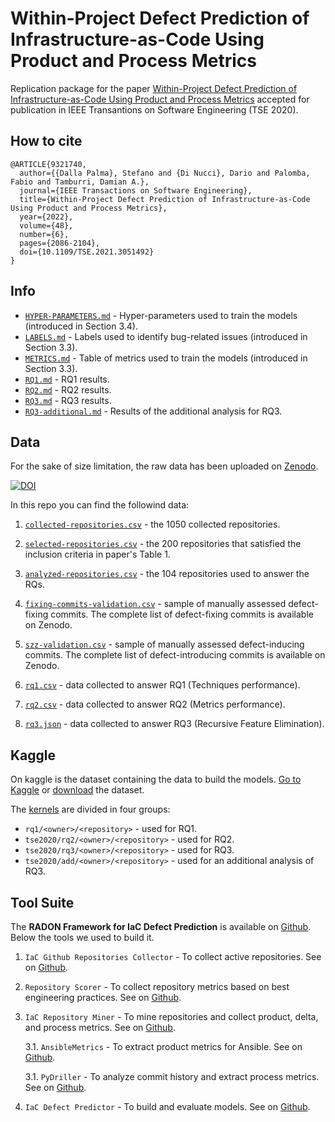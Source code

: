 # Within-Project Defect Prediction of Infrastructure-as-Code Using Product and Process Metrics

Replication package for the paper [Within-Project Defect Prediction of Infrastructure-as-Code Using Product and Process Metrics](https://ieeexplore.ieee.org/document/9321740) accepted for publication in IEEE Transantions on Software Engineering (TSE 2020).

## How to cite
```
@ARTICLE{9321740,  
  author={{Dalla Palma}, Stefano and {Di Nucci}, Dario and Palomba, Fabio and Tamburri, Damian A.},  
  journal={IEEE Transactions on Software Engineering},   
  title={Within-Project Defect Prediction of Infrastructure-as-Code Using Product and Process Metrics},   
  year={2022},  
  volume={48},  
  number={6},  
  pages={2086-2104},  
  doi={10.1109/TSE.2021.3051492}
}
```

## Info

* [`HYPER-PARAMETERS.md`](HYPER-PARAMETERS.md) - Hyper-parameters used to train the models (introduced in Section 3.4).
* [`LABELS.md`](LABELS.md) - Labels used to identify bug-related issues (introduced in Section 3.3).
* [`METRICS.md`](METRICS.md) - Table of metrics used to train the models (introduced in Section 3.3).
* [`RQ1.md`](RQ1.md) - RQ1 results.
* [`RQ2.md`](RQ2.md) - RQ2 results.
* [`RQ3.md`](RQ3.md) - RQ3 results.
* [`RQ3-additional.md`](RQ3-additional.md) - Results of the additional analysis for RQ3.


## Data

For the sake of size limitation, the raw data has been uploaded on [Zenodo](https://doi.org/10.5281/zenodo.4299908).

[![DOI](https://zenodo.org/badge/DOI/10.5281/zenodo.4299908.svg)](https://doi.org/10.5281/zenodo.4299908)


In this repo you can find the followind data:

1. [`collected-repositories.csv`](collected-repositories.csv) - the 1050 collected repositories.

2. [`selected-repositories.csv`](selected-repositories.csv) - the 200 repositories that satisfied the inclusion criteria in paper's Table 1.

3. [`analyzed-repositories.csv`](analyzed-repositories.csv) - the 104 repositories used to answer the RQs.

4. [`fixing-commits-validation.csv`](fixing-commits-validation.csv) - sample of manually assessed defect-fixing commits. The complete list of defect-fixing commits is available on Zenodo.

5. [`szz-validation.csv`](szz-validation.csv) - sample of manually assessed defect-inducing commits. The complete list of defect-introducing commits is available on Zenodo.

6. [`rq1.csv`](rq1.csv) - data collected to answer RQ1 (Techniques performance).

7. [`rq2.csv`](rq2.csv) - data collected to answer RQ2 (Metrics performance).

8. [`rq3.json`](rq3.json) - data collected to answer RQ3 (Recursive Feature Elimination).



## Kaggle
On kaggle is the dataset containing the data to build the models. [Go to Kaggle](https://www.kaggle.com/stefadp/ansibledefectsprediction/) or [download](https://www.kaggle.com/stefadp/ansibledefectsprediction/download) the dataset.


The [kernels](https://www.kaggle.com/stefadp/ansibledefectsprediction/kernels?sortBy=hotness&group=everyone&pageSize=20&datasetId=591542) are divided in four groups:

* `rq1/<owner>/<repository>` - used for RQ1.
* `tse2020/rq2/<owner>/<repository>` - used for RQ2.
* `tse2020/rq3/<owner>/<repository>` - used for RQ3.
* `tse2020/add/<owner>/<repository>` - used for an additional analysis of RQ3.



## Tool Suite

The **RADON Framework for IaC Defect Prediction** is available on [Github](https://github.com/radon-h2020/radon-defect-prediction-api).
Below the tools we used to build it.


1. `IaC Github Repositories Collector` - To collect active repositories. 
See on [Github](https://github.com/radon-h2020/radon-repositories-collector).

2. `Repository Scorer` - To collect repository metrics based on best engineering practices. 
See on [Github](https://github.com/radon-h2020/radon-repository-scorer).

3. `IaC Repository Miner` - To mine repositories and collect product, delta, and process metrics.
See on [Github](https://github.com/radon-h2020/radon-repository-miner).
 
    3.1. `AnsibleMetrics` - To extract product metrics for Ansible.
    See on [Github](https://github.com/radon-h2020/radon-ansible-metrics).
 
    3.1. `PyDriller` - To analyze commit history and extract process metrics.
    See on [Github](https://github.com/ishepard/pydriller).

4. `IaC Defect Predictor` - To build and evaluate models. See on [Github](https://github.com/radon-h2020/radon-defuse).




